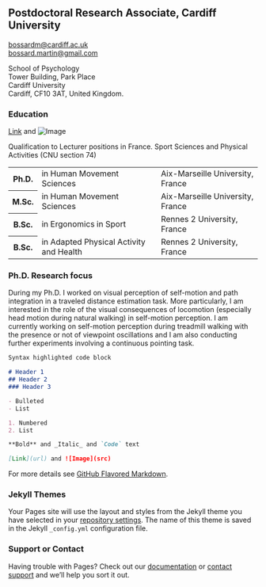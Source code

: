 ## Postdoctoral Research Associate, Cardiff University

bossardm@cardiff.ac.uk <br>
bossard.martin@gmail.com <br>

School of Psychology <br>
Tower Building, Park Place <br>
Cardiff University <br>
Cardiff, CF10 3AT, United Kingdom.

### Education

[Link](https://www.youtube.com/watch?v=vrus2Jwi67A&ab_channel=Thinkerview) 
and ![Image](src)

Qualification to Lecturer positions in France. Sport Sciences and Physical Activities (CNU section 74) <br>

<table>
  <tr>
    <th>Ph.D.</th>
    <td> in Human Movement Sciences</td>
    <td>Aix-Marseille University, France</td>
  </tr>
  <tr>
    <th>M.Sc.</th>
    <td> in Human Movement Sciences</td>
    <td>Aix-Marseille University, France</td>
  </tr>
  <tr>
    <th>B.Sc.</th>
    <td> in Ergonomics in Sport</td>
    <td>Rennes 2 University, France</td>
  </tr>
  <tr>
    <th>B.Sc.</th>
    <td> in Adapted Physical Activity and Health</td>
    <td>Rennes 2 University, France</td>
  </tr>
</table>


### Ph.D. Research focus

During my Ph.D. I worked on visual perception of self-motion and path integration in a traveled distance estimation task. More particularly, I am interested in the role of the visual consequences of locomotion (especially head motion during natural walking) in self-motion perception. I am currently working on self-motion perception during treadmill walking with the presence or not of viewpoint oscillations and I am also conducting further experiments involving a continuous pointing task.


```markdown
Syntax highlighted code block

# Header 1
## Header 2
### Header 3

- Bulleted
- List

1. Numbered
2. List

**Bold** and _Italic_ and `Code` text

[Link](url) and ![Image](src)
```

For more details see [GitHub Flavored Markdown](https://guides.github.com/features/mastering-markdown/).

### Jekyll Themes

Your Pages site will use the layout and styles from the Jekyll theme you have selected in your [repository settings](https://github.com/martin-bossard/supersite/settings). The name of this theme is saved in the Jekyll `_config.yml` configuration file.

### Support or Contact

Having trouble with Pages? Check out our [documentation](https://docs.github.com/categories/github-pages-basics/) or [contact support](https://github.com/contact) and we’ll help you sort it out.
